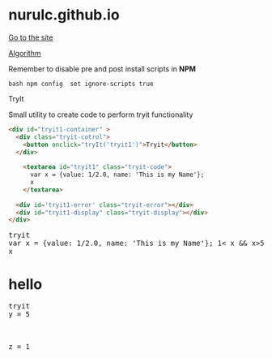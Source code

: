 # nurulc.github.io

[Go to the site](https://nurulc.github.io/)

[Algorithm](https://nurulc.github.io/Algorithms/try_it/Data-Structures/Linked-List.html)

Remember to disable pre and post install scripts in **NPM**

`bash
npm config  set ignore-scripts true
`

<script>
  warn('hello');
</script>
TryIt

Small utility to create code to perform tryit functionality

```html
<div id="tryit1-container" >
  <div class="tryit-cotrol">
    <button onclick="tryIt('tryit1')">Tryit</button>
  </div>
  
    <textarea id="tryit1" class="tryit-code">
      var x = {value: 1/2.0, name: 'This is my Name'};
      x
    </textarea>
 
  <div id='tryit1-error' class="tryit-error"></div>
  <div id="tryit1-display" class="tryit-display"></div>
</div>
```

<pre>tryit
var x = {value: 1/2.0, name: 'This is my Name'}; 1< x && x>5
x
</pre>
# hello
<pre>tryit
y = 5



z = 1
</pre>
